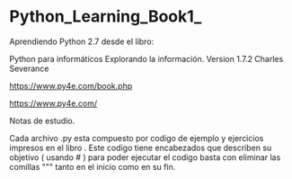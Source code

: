 # Python_Learning_Book1_
 
Aprendiendo Python 2.7 desde el libro:

Python para informáticos 
Explorando la información.
Version 1.7.2
Charles Severance 

https://www.py4e.com/book.php

https://www.py4e.com/ 

Notas de estudio.

Cada archivo .py esta compuesto por codigo de ejemplo y ejercicios impresos en el libro .
Este codigo tiene encabezados que describen su objetivo ( usando # )
para poder ejecutar el codigo basta con eliminar las comillas  """ tanto en el inicio como en su fin.
